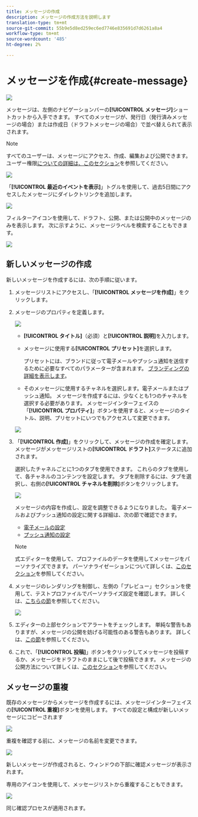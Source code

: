 ```yaml
---
title: メッセージの作成
description: メッセージの作成方法を説明します
translation-type: tm+mt
source-git-commit: 55b9e5d8ed259ec6ed7746e835691d7d6261a8a4
workflow-type: tm+mt
source-wordcount: '485'
ht-degree: 2%

---
```


# メッセージを作成{#create-message}

![](assets/do-not-localize/badge.png)

メッセージは、左側のナビゲーションバーの&#x200B;**[!UICONTROL メッセージ]**&#x200B;ショートカットから入手できます。 すべてのメッセージが、発行日（発行済みメッセージの場合）または作成日（ドラフトメッセージの場合）で並べ替えられて表示されます。

>[!NOTE]
>
>すべてのユーザーは、メッセージにアクセス、作成、編集および公開できます。 ユーザー権限[についての詳細は、このセクション](permissions.md)を参照してください。

![](assets/messages-list.png)

「**[!UICONTROL 最近のイベントを表示]**」トグルを使用して、過去5日間にアクセスしたメッセージにダイレクトリンクを追加します。

![](assets/show-recent-messages.png)

フィルターアイコンを使用して、ドラフト、公開、または公開中のメッセージのみを表示します。 次に示すように、メッセージラベルを検索することもできます。

![](assets/filter-messages.png)

## 新しいメッセージの作成

新しいメッセージを作成するには、次の手順に従います。

1. メッセージリストにアクセスし、「**[!UICONTROL メッセージを作成]**」をクリックします。

1. メッセージのプロパティを定義します。

   ![](assets/create-message-properties.png)

   * **[!UICONTROL タイトル]**（必須）と&#x200B;**[!UICONTROL 説明]**&#x200B;を入力します。

   * メッセージに使用する&#x200B;**[!UICONTROL プリセット]**&#x200B;を選択します。

      プリセットには、ブランドに従って電子メールやプッシュ通知を送信するために必要なすべてのパラメーターが含まれます。 [ブランディングの詳細を表示します](administration.md#cjm-branding)。

   * そのメッセージに使用するチャネルを選択します。電子メールまたはプッシュ通知。 メッセージを作成するには、少なくとも1つのチャネルを選択する必要があります。
   メッセージインターフェイスの「**[!UICONTROL プロパティ]**」ボタンを使用すると、メッセージのタイトル、説明、プリセットにいつでもアクセスして変更できます。

   ![](assets/message-properties.png)


1. 「**[!UICONTROL 作成]**」をクリックして、メッセージの作成を確定します。 メッセージがメッセージリストの&#x200B;**[!UICONTROL ドラフト]**&#x200B;ステータスに追加されます。

   選択したチャネルごとに1つのタブを使用できます。 これらのタブを使用して、各チャネルのコンテンツを設定します。 タブを削除するには、タブを選択し、右側の&#x200B;**[!UICONTROL チャネルを削除]**&#x200B;ボタンをクリックします。

   ![](assets/create-messages-content.png)

   メッセージの内容を作成し、設定を調整できるようになりました。 電子メールおよびプッシュ通知の設定に関する詳細は、次の節で確認できます。

   * [電子メールの設定](configure-email.md)
   * [プッシュ通知の設定](configure-push.md)

   >[!NOTE]
   >   
   >式エディターを使用して、プロファイルのデータを使用してメッセージをパーソナライズできます。 パーソナライゼーションについて詳しくは、[このセクション](personalization/personalize.md)を参照してください。


1. メッセージのレンダリングを制御し、左側の「プレビュー」セクションを使用して、テストプロファイルでパーソナライズ設定を確認します。 詳しくは、[こちらの節](preview.md)を参照してください。

   ![](assets/messages-simple-preview.png)

1. エディターの上部セクションでアラートをチェックします。  単純な警告もありますが、メッセージの公開を妨げる可能性のある警告もあります。 詳しくは、[この節](alerts.md)を参照してください。

1. これで、「**[!UICONTROL 投稿]**」ボタンをクリックしてメッセージを投稿するか、メッセージをドラフトのままにして後で投稿できます。 メッセージの公開方法について詳しくは、[このセクション](publish-manage-message.md)を参照してください。

## メッセージの重複

既存のメッセージからメッセージを作成するには、メッセージインターフェイスの&#x200B;**[!UICONTROL 重複]**&#x200B;ボタンを使用します。 すべての設定と構成が新しいメッセージにコピーされます

![](assets/message-duplicate.png)

重複を確認する前に、メッセージの名前を変更できます。

![](assets/message-duplicate-confirm.png)

新しいメッセージが作成されると、ウィンドウの下部に確認メッセージが表示されます。

専用のアイコンを使用して、メッセージリストから重複することもできます。

![](assets/message-duplicate-from-list.png)

同じ確認プロセスが適用されます。
